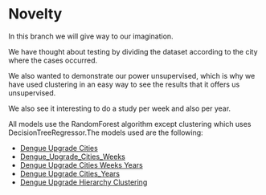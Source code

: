 # Novelty
In this branch we will give way to our imagination.

We have thought about testing by dividing the dataset according to the city where the cases occurred.

We also wanted to demonstrate our power unsupervised, which is why we have used clustering in an easy way to see the results that it offers us unsupervised.

We also see it interesting to do a study per week and also per year.

All models use the RandomForest algorithm except clustering which uses DecisionTreeRegressor.The models used are the following:
  - [Dengue Upgrade Cities](https://github.com/sergiosb99/SSJ_SupervisedLearning/blob/Novelty/Dengue_Upgrade_Cities.ipynb)
  - [Dengue_Upgrade_Cities_Weeks](https://github.com/sergiosb99/SSJ_SupervisedLearning/blob/Novelty/Dengue_Upgrade_Cities_Weeks.ipynb)
  - [Dengue Upgrade Cities Weeks Years](https://github.com/sergiosb99/SSJ_SupervisedLearning/blob/Novelty/Dengue_Upgrade_Cities_Weeks_Years.ipynb)
  - [Dengue Upgrade Cities_Years](https://github.com/sergiosb99/SSJ_SupervisedLearning/blob/Novelty/Dengue_Upgrade_Cities_Years.ipynb)
  - [Dengue Upgrade Hierarchy Clustering](https://github.com/sergiosb99/SSJ_SupervisedLearning/blob/Novelty/Dengue_Upgrade_Hierarchy_Clustering.ipynb)
